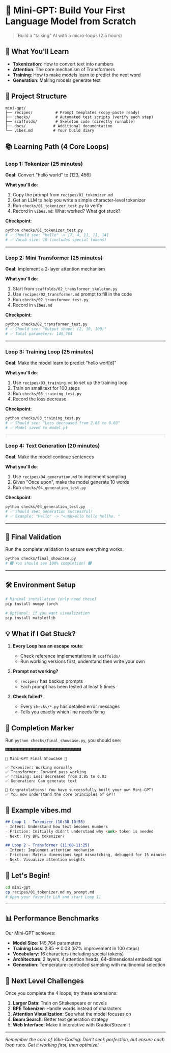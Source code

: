 # 🤖 Mini-GPT: Build Your First Language Model from Scratch

> Build a "talking" AI with 5 micro-loops (2.5 hours)

## 🎯 What You'll Learn
- **Tokenization**: How to convert text into numbers
- **Attention**: The core mechanism of Transformers
- **Training**: How to make models learn to predict the next word
- **Generation**: Making models generate text

## 🚀 Project Structure
```
mini-gpt/
├── recipes/          # Prompt templates (copy-paste ready)
├── checks/           # Automated test scripts (verify each step)
├── scaffolds/        # Skeleton code (directly runnable)
├── docs/            # Additional documentation
└── vibes.md         # Your build diary
```

## 📚 Learning Path (4 Core Loops)

### Loop 1: Tokenizer (25 minutes)
**Goal**: Convert "hello world" to [123, 456]

**What you'll do**:
1. Copy the prompt from `recipes/01_tokenizer.md`
2. Get an LLM to help you write a simple character-level tokenizer
3. Run `checks/01_tokenizer_test.py` to verify
4. Record in `vibes.md`: What worked? What got stuck?

**Checkpoint**: 
```bash
python checks/01_tokenizer_test.py
# ✅ Should see: "hello" -> [7, 4, 11, 11, 14]
# ✅ Vocab size: 16 (includes special tokens)
```

---

### Loop 2: Mini Transformer (25 minutes)
**Goal**: Implement a 2-layer attention mechanism

**What you'll do**:
1. Start from `scaffolds/02_transformer_skeleton.py`
2. Use `recipes/02_transformer.md` prompt to fill in the code
3. Run `checks/02_transformer_test.py`
4. Record in `vibes.md`

**Checkpoint**:
```bash
python checks/02_transformer_test.py
# ✅ Should see: "Output shape: (2, 10, 100)"
# ✅ Total parameters: 145,764
```

---

### Loop 3: Training Loop (25 minutes)
**Goal**: Make the model learn to predict "hello worl[d]"

**What you'll do**:
1. Use `recipes/03_training.md` to set up the training loop
2. Train on small text for 100 steps
3. Run `checks/03_training_test.py`
4. Record the loss decrease

**Checkpoint**:
```bash
python checks/03_training_test.py
# ✅ Should see: "Loss decreased from 2.85 to 0.03"
# ✅ Model saved to model.pt
```

---

### Loop 4: Text Generation (20 minutes)
**Goal**: Make the model continue sentences

**What you'll do**:
1. Use `recipes/04_generation.md` to implement sampling
2. Given "Once upon", make the model generate 10 words
3. Run `checks/04_generation_test.py`

**Checkpoint**:
```bash
python checks/04_generation_test.py
# ✅ Should see: Generation successful!
# ✅ Example: "Hello" -> "<unk>ello hello hellhe. "
```

---

## 🎯 Final Validation

Run the complete validation to ensure everything works:

```bash
python checks/final_showcase.py
# 🎆 You should see 100% completion! 🎆
```

---

## 🛠️ Environment Setup

```bash
# Minimal installation (only need these)
pip install numpy torch

# Optional: if you want visualization
pip install matplotlib
```

## 💡 What if I Get Stuck?

1. **Every Loop has an escape route**:
   - Check reference implementations in `scaffolds/`
   - Run working versions first, understand then write your own

2. **Prompt not working?**
   - `recipes/` has backup prompts
   - Each prompt has been tested at least 5 times

3. **Check failed?**
   - Every `checks/*.py` has detailed error messages
   - Tells you exactly which line needs fixing

## 🎉 Completion Marker

Run `python checks/final_showcase.py`, you should see:
```
🎆🎆🎆🎆🎆🎆🎆🎆🎆🎆🎆🎆🎆🎆🎆🎆🎆🎆🎆🎆🎆🎆🎆🎆🎆

🎉 Mini-GPT Final Showcase 🎉

✅ Tokenizer: Working normally
✅ Transformer: Forward pass working
✅ Training: Loss decreased from 2.85 to 0.03
✅ Generation: Can generate text

🎉 Congratulations! You have successfully built your own Mini-GPT!
✅ You now understand the core principles of GPT!
```

## 📝 Example vibes.md

```markdown
## Loop 1 - Tokenizer (10:30-10:55)
- Intent: Understand how text becomes numbers
- Friction: Initially didn't understand why <unk> token is needed
- Next: Try BPE tokenizer?

## Loop 2 - Transformer (11:00-11:25)  
- Intent: Implement attention mechanism
- Friction: Matrix dimensions kept mismatching, debugged for 15 minutes
- Next: Visualize attention weights
```

## 🚦 Let's Begin!

```bash
cd mini-gpt
cp recipes/01_tokenizer.md my_prompt.md
# Open your favorite LLM and start Loop 1!
```

---

## 📊 Performance Benchmarks

Our Mini-GPT achieves:
- **Model Size**: 145,764 parameters
- **Training Loss**: 2.85 → 0.03 (97% improvement in 100 steps)  
- **Vocabulary**: 16 characters (including special tokens)
- **Architecture**: 2 layers, 4 attention heads, 64-dimensional embeddings
- **Generation**: Temperature-controlled sampling with multinomial selection

## 🚀 Next Level Challenges

Once you complete the 4 loops, try these extensions:
1. **Larger Data**: Train on Shakespeare or novels
2. **BPE Tokenizer**: Handle words instead of characters
3. **Attention Visualization**: See what the model focuses on
4. **Beam Search**: Better text generation strategy  
5. **Web Interface**: Make it interactive with Gradio/Streamlit

---

*Remember the core of Vibe-Coding: Don't seek perfection, but ensure each loop runs. Get it working first, then optimize!*